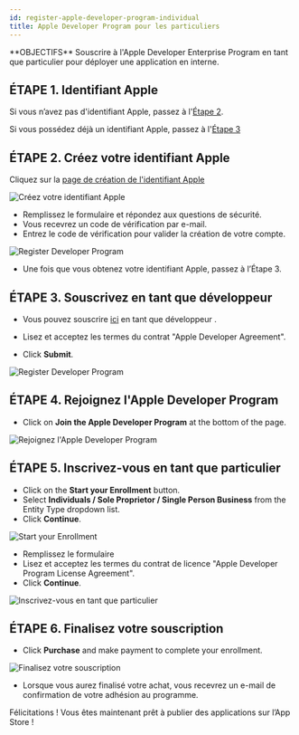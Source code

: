 ```yaml
---
id: register-apple-developer-program-individual
title: Apple Developer Program pour les particuliers
---
```


<div markdown="1" class = "objectives">
**OBJECTIFS**
Souscrire à l'Apple Developer Enterprise Program en tant que particulier pour déployer une application en interne.
</div>

## ÉTAPE 1. Identifiant Apple

Si vous n’avez pas d'identifiant Apple, passez à l'[Étape 2](#step-2-create-your-apple-id).

Si vous possédez déjà un identifiant Apple, passez à l'[Étape 3](#step-3-register-as-a-developer)

## ÉTAPE 2. Créez votre identifiant Apple

Cliquez sur la [page de création de l'identifiant Apple](https://appleid.apple.com/)

![Créez votre identifiant Apple](assets/fr/deploy-app-store/Apple-ID-Creation-Page-4D-for-iOS.png)

* Remplissez le formulaire et répondez aux questions de sécurité.
* Vous recevrez un code de vérification par e-mail.
* Entrez le code de vérification pour valider la création de votre compte.

![Register Developer Program](assets/fr/deploy-app-store/Register-developer-program-4D-for-iOS.png)

* Une fois que vous obtenez votre identifiant Apple, passez à l’Étape 3.

## ÉTAPE 3. Souscrivez en tant que développeur

* Vous pouvez souscrire [ici](https://developer.apple.com/account/) en tant que développeur .

* Lisez et acceptez les termes du contrat "Apple Developer Agreement".
* Click **Submit**.

![Register Developer Program](assets/en/deploy-app-store/Register-developer-4D-for-iOS.png)

## ÉTAPE 4. Rejoignez l'Apple Developer Program

* Click on **Join the Apple Developer Program** at the bottom of the page.

![Rejoignez l'Apple Developer Program](assets/en/deploy-app-store/Join-Apple-Developer-Program-individuals-4D-for-iOS.png)

## ÉTAPE 5. Inscrivez-vous en tant que particulier

* Click on the **Start your Enrollment** button.
* Select **Individuals / Sole Proprietor / Single Person Business** from the Entity Type dropdown list.
* Click **Continue**.

![Start your Enrollment](assets/en/deploy-app-store/Apple-Developer-Program-Individuals-4D-for-iOS.png)

* Remplissez le formulaire
* Lisez et acceptez les termes du contrat de licence "Apple Developer Program License Agreement".
* Click **Continue**.

![Inscrivez-vous en tant que particulier](assets/en/deploy-app-store/Apple-Developer-Program-Enrollment-4D-for-iOS.png)

## ÉTAPE 6. Finalisez votre souscription

* Click **Purchase** and make payment to complete your enrollment.

![Finalisez votre souscription](assets/en/deploy-app-store/Complete-Purchase-Apple-Developer-Program-4D-for-iOS.png)

* Lorsque vous aurez finalisé votre achat, vous recevrez un e-mail de confirmation de votre adhésion au programme.

Félicitations ! Vous êtes maintenant prêt à publier des applications sur l’App Store !